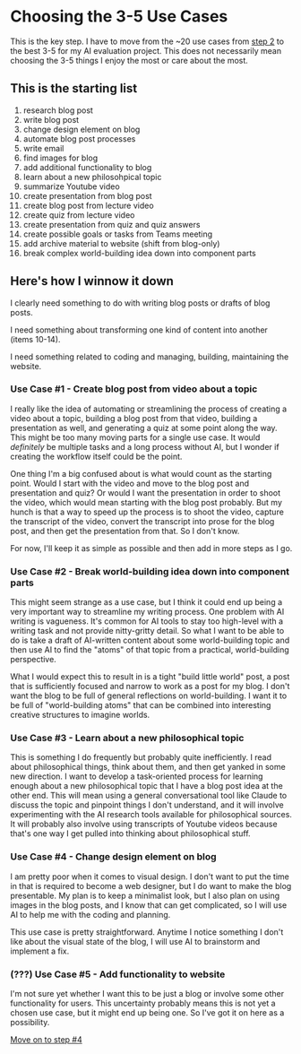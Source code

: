 # Choosing the 3-5 Use Cases

This is the key step. I have to move from the ~20 use cases from [step 2](step-2.md) to the best 3-5 for my AI evaluation project. This does not necessarily mean choosing the 3-5 things I enjoy the most or care about the most.

## This is the starting list

1. research blog post
2. write blog post
3. change design element on blog
4. automate blog post processes
5. write email
6. find images for blog
7. add additional functionality to blog
8. learn about a new philosohpical topic
9. summarize Youtube video
10. create presentation from blog post
11. create blog post from lecture video
12. create quiz from lecture video
13. create presentation from quiz and quiz answers
14. create possible goals or tasks from Teams meeting
15. add archive material to website (shift from blog-only)
16. break complex world-building idea down into component parts

## Here's how I winnow it down

I clearly need something to do with writing blog posts or drafts of blog posts.

I need something about transforming one kind of content into another (items 10-14).

I need something related to coding and managing, building, maintaining the website.


### Use Case #1 - Create blog post from video about a topic

I really like the idea of automating or streamlining the process of creating a video about a topic, building a blog post from that video, building a presentation as well, and generating a quiz at some point along the way. This might be too many moving parts for a single use case. It would _definitely_ be multiple tasks and a long process without AI, but I wonder if creating the workflow itself could be the point.

One thing I'm a big confused about is what would count as the starting point. Would I start with the video and move to the blog post and presentation and quiz? Or would I want the presentation in order to shoot the video, which would mean starting with the blog post probably. But my hunch is that a way to speed up the process is to shoot the video, capture the transcript of the video, convert the transcript into prose for the blog post, and then get the presentation from that. So I don't know.

For now, I'll keep it as simple as possible and then add in more steps as I go.


### Use Case #2 - Break world-building idea down into component parts

This might seem strange as a use case, but I think it could end up being a very important way to streamline my writing process. One problem with AI writing is vagueness. It's common for AI tools to stay too high-level with a writing task and not provide nitty-gritty detail. So what I want to be able to do is take a draft of AI-written content about some world-building topic and then use AI to find the "atoms" of that topic from a practical, world-building perspective.

What I would expect this to result in is a tight "build little world" post, a post that is sufficiently focused and narrow to work as a post for my blog. I don't want the blog to be full of general reflections on world-building. I want it to be full of "world-building atoms" that can be combined into interesting creative structures to imagine worlds.


### Use Case #3 - Learn about a new philosophical topic

This is something I do frequently but probably quite inefficiently. I read about philosophical things, think about them, and then get yanked in some new direction. I want to develop a task-oriented process for learning enough about a new philosophical topic that I have a blog post idea at the other end. This will mean using a general conversational tool like Claude to discuss the topic and pinpoint things I don't understand, and it will involve experimenting with the AI research tools available for philosophical sources. It will probably also involve using transcripts of Youtube videos because that's one way I get pulled into thinking about philosophical stuff.

### Use Case #4 - Change design element on blog

I am pretty poor when it comes to visual design. I don't want to put the time in that is required to become a web designer, but I do want to make the blog presentable. My plan is to keep a minimalist look, but I also plan on using images in the blog posts, and I know that can get complicated, so I will use AI to help me with the coding and planning.

This use case is pretty straightforward. Anytime I notice something I don't like about the visual state of the blog, I will use AI to brainstorm and implement a fix.

### (???) Use Case #5 - Add functionality to website

I'm not sure yet whether I want this to be just a blog or involve some other functionality for users. This uncertainty probably means this is not yet a chosen use case, but it might end up being one. So I've got it on here as a possibility.


[Move on to step #4](step-4.md)
